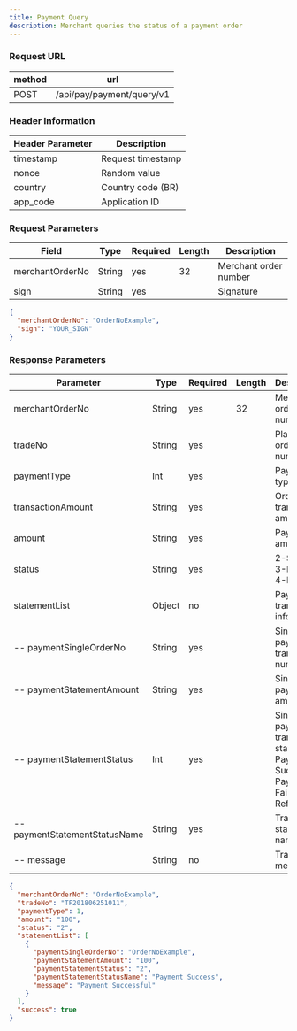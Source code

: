 ```yaml
---
title: Payment Query
description: Merchant queries the status of a payment order
---
```


### Request URL

| method | url                       |
| ------ | ------------------------- |
| POST   | /api/pay/payment/query/v1 |

### Header Information

| Header Parameter | Description       |
| --------------- |-------------------|
| timestamp      | Request timestamp |
| nonce          | Random value      |
| country        | Country code (BR) |
| app_code       | Application ID    |

### Request Parameters

| Field           | Type   | Required | Length | Description           |
| --------------- | ------ | -------- | ------ | --------------------- |
| merchantOrderNo | String | yes      | 32     | Merchant order number |
| sign           | String | yes      |        | Signature            |

```json title="Request Example"
{
  "merchantOrderNo": "OrderNoExample",
  "sign": "YOUR_SIGN"
}
```

### Response Parameters

| Parameter                     | Type   | Required | Length | Description                                                                                                              |
| ---------------------------- | ------ | -------- | ------ | ------------------------------------------------------------------------------------------------------------------------ |
| merchantOrderNo              | String | yes      | 32     | Merchant order number                                                                                                    |
| tradeNo                      | String | yes      |        | Platform order number                                                                                                    |
| paymentType                  | Int    | yes      |        | Payment type |
| transactionAmount            | String | yes      |        | Order transaction amount                                                                                                 |
| amount                       | String | yes      |        | Payment amount                                                                                                           |
| status                       | String | yes      |        | 2-Success 3-Failed 4-Refund                                                                                              |
| statementList                | Object | no       |        | Payment transaction information                                                                                          |
| -- paymentSingleOrderNo      | String | yes      |        | Single payment transaction number                                                                                        |
| -- paymentStatementAmount    | String | yes      |        | Single payment amount                                                                                                    |
| -- paymentStatementStatus    | Int    | yes      |        | Single payment transaction status: 2-Payment Success 3-Payment Failed 4-Refund                                            |
| -- paymentStatementStatusName| String | yes      |        | Transaction status name                                                                                                  |
| -- message                   | String | no       |        | Transaction message                                                                                                      |

```json title="Response Example"
{
  "merchantOrderNo": "OrderNoExample",
  "tradeNo": "TF201806251011",
  "paymentType": 1,
  "amount": "100",
  "status": "2",
  "statementList": [
    {
      "paymentSingleOrderNo": "OrderNoExample",
      "paymentStatementAmount": "100",
      "paymentStatementStatus": "2",
      "paymentStatementStatusName": "Payment Success",
      "message": "Payment Successful"
    }
  ],
  "success": true
}
